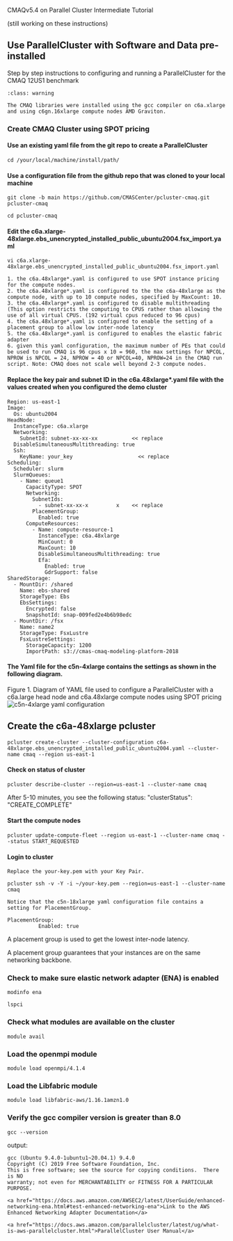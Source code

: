 CMAQv5.4 on Parallel Cluster Intermediate Tutorial

(still working on these instructions)

## Use ParallelCluster with Software and Data pre-installed

Step by step instructions to configuring and running a ParallelCluster for the CMAQ 12US1 benchmark 

```{admonition} Notice
:class: warning

The CMAQ libraries were installed using the gcc compiler on c6a.xlarge and using c6gn.16xlarge compute nodes AMD Graviton.

```


### Create CMAQ Cluster using SPOT pricing

#### Use an existing yaml file from the git repo to create a ParallelCluster

`cd /your/local/machine/install/path/`

#### Use a configuration file from the github repo that was cloned to your local machine

`git clone -b main https://github.com/CMASCenter/pcluster-cmaq.git pcluster-cmaq`


`cd pcluster-cmaq`

####  Edit the c6a.xlarge-48xlarge.ebs_unencrypted_installed_public_ubuntu2004.fsx_import.yaml 

`vi c6a.xlarge-48xlarge.ebs_unencrypted_installed_public_ubuntu2004.fsx_import.yaml`

```{note}
1. the c6a.48xlarge*.yaml is configured to use SPOT instance pricing for the compute nodes.
2. the c6a.48xlarge*.yaml is configured to the the c6a-48xlarge as the compute node, with up to 10 compute nodes, specified by MaxCount: 10.
3. the c6a.48xlarge*.yaml is configured to disable multithreading (This option restricts the computing to CPUS rather than allowing the use of all virtual CPUS. (192 virtual cpus reduced to 96 cpus)
4. the c6a.48xlarge*.yaml is configured to enable the setting of a placement group to allow low inter-node latency
5. the c6a.48xlarge*.yaml is configured to enables the elastic fabric adapter
6. given this yaml configuration, the maximum number of PEs that could be used to run CMAQ is 96 cpus x 10 = 960, the max settings for NPCOL, NPROW is NPCOL = 24, NPROW = 40 or NPCOL=40, NPROW=24 in the CMAQ run script. Note: CMAQ does not scale well beyond 2-3 compute nodes.
```

#### Replace the key pair and subnet ID in the c6a.48xlarge*.yaml file with the values created when you configured the demo cluster

```
Region: us-east-1
Image:
  Os: ubuntu2004
HeadNode:
  InstanceType: c6a.xlarge
  Networking:
    SubnetId: subnet-xx-xx-xx           << replace
  DisableSimultaneousMultithreading: true
  Ssh:
    KeyName: your_key                     << replace
Scheduling:
  Scheduler: slurm
  SlurmQueues:
    - Name: queue1
      CapacityType: SPOT
      Networking:
        SubnetIds:
          - subnet-xx-xx-x         x    << replace
        PlacementGroup:
          Enabled: true
      ComputeResources:
        - Name: compute-resource-1
          InstanceType: c6a.48xlarge
          MinCount: 0
          MaxCount: 10
          DisableSimultaneousMultithreading: true
          Efa:
            Enabled: true
            GdrSupport: false
SharedStorage:
  - MountDir: /shared
    Name: ebs-shared
    StorageType: Ebs
    EbsSettings:
      Encrypted: false
      SnapshotId: snap-009fed2e4b6b98edc
  - MountDir: /fsx
    Name: name2
    StorageType: FsxLustre
    FsxLustreSettings:
      StorageCapacity: 1200
      ImportPath: s3://cmas-cmaq-modeling-platform-2018
```

#### The Yaml file for the c5n-4xlarge contains the settings as shown in the following diagram.

Figure 1. Diagram of YAML file used to configure a ParallelCluster with a c6a.large head node and c6a.48xlarge compute nodes using SPOT pricing
![c5n-4xlarge yaml configuration](../../yml_plots/c6a-48xlarge-yaml.png)



## Create the c6a-48xlarge pcluster

`pcluster create-cluster --cluster-configuration c6a-48xlarge.ebs_unencrypted_installed_public_ubuntu2004.yaml --cluster-name cmaq --region us-east-1`

#### Check on status of cluster

`pcluster describe-cluster --region=us-east-1 --cluster-name cmaq`


After 5-10 minutes, you see the following status: "clusterStatus": "CREATE_COMPLETE"

#### Start the compute nodes

`pcluster update-compute-fleet --region us-east-1 --cluster-name cmaq --status START_REQUESTED`

#### Login to cluster
```{note}
Replace the your-key.pem with your Key Pair.
```

`pcluster ssh -v -Y -i ~/your-key.pem --region=us-east-1 --cluster-name cmaq`

```{note}
Notice that the c5n-18xlarge yaml configuration file contains a setting for PlacementGroup.
```

```
PlacementGroup:
          Enabled: true
```
 
A placement group is used to get the lowest inter-node latency. 

A placement group guarantees that your instances are on the same networking backbone. 

### Check to make sure elastic network adapter (ENA) is enabled

`modinfo ena`

`lspci`

### Check what modules are available on the cluster

`module avail`

### Load the openmpi module

`module load openmpi/4.1.4`

### Load the Libfabric module

`module load libfabric-aws/1.16.1amzn1.0`

### Verify the gcc compiler version is greater than 8.0

`gcc --version`

output:

```
gcc (Ubuntu 9.4.0-1ubuntu1~20.04.1) 9.4.0
Copyright (C) 2019 Free Software Foundation, Inc.
This is free software; see the source for copying conditions.  There is NO
warranty; not even for MERCHANTABILITY or FITNESS FOR A PARTICULAR PURPOSE.

```

```{seealso}
<a href="https://docs.aws.amazon.com/AWSEC2/latest/UserGuide/enhanced-networking-ena.html#test-enhanced-networking-ena">Link to the AWS Enhanced Networking Adapter Documentation</a>
```

```{seealso}
<a href="https://docs.aws.amazon.com/parallelcluster/latest/ug/what-is-aws-parallelcluster.html">ParallelCluster User Manual</a>
```
